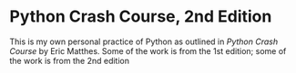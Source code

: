 # Python Crash Course, 2nd Edition

This is my own personal practice of Python as outlined in *Python Crash Course*
by Eric Matthes.  Some of the work is from the 1st edition; some of the work is
from the 2nd edition
